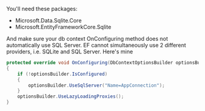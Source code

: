 ﻿You'll need these packages:

- Microsoft.Data.Sqlite.Core
- Microsoft.EntityFrameworkCore.Sqlite

And make sure your db context OnConfiguring method does not automatically use SQL Server.  EF cannot simultaneously use
2 different providers, i.e. SQLite and SQL Server.  Here's mine

```csharp
protected override void OnConfiguring(DbContextOptionsBuilder optionsBuilder)
{
    if (!optionsBuilder.IsConfigured)
    {
        optionsBuilder.UseSqlServer("Name=AppConnection");
    }
    optionsBuilder.UseLazyLoadingProxies();
}
```
